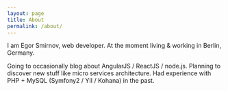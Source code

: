 ```yaml
---
layout: page
title: About
permalink: /about/
---
```


I am Egor Smirnov, web developer. At the moment living & working in Berlin, Germany.

Going to occasionally blog about AngularJS / ReactJS / node.js. 
Planning to discover new stuff like  micro services architecture. 
Had experience with PHP + MySQL (Symfony2 / YII / Kohana) in the past.